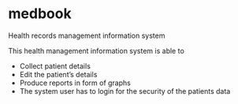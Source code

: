 # medbook

Health records management information system


This health management information system is able to 

- Collect patient details
- Edit the patient’s details
- Produce reports in form of graphs
- The system user has to login for the security of the patients data
